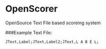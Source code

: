 # OpenScorer
OpenSource Text File based scoreing system

###Example Text File:
```
JText,Label;JText,Label2;JText,L A B E L;
```

